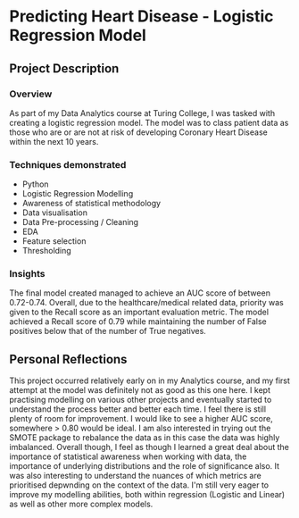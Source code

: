 # Predicting Heart Disease - Logistic Regression Model

## Project Description

### Overview

As part of my Data Analytics course at Turing College, I was tasked with creating a logistic regression model. The model was to class patient data as those who are or are not at risk of developing Coronary Heart Disease within the next 10 years.


### Techniques demonstrated

* Python
* Logistic Regression Modelling
* Awareness of statistical methodology
* Data visualisation
* Data Pre-processing / Cleaning
* EDA
* Feature selection
* Thresholding

### Insights

The final model created managed to achieve an AUC score of between 0.72-0.74. Overall, due to the healthcare/medical related data, priority was given to the Recall score as an important evaluation metric. The model achieved a Recall score of 0.79 while maintaining the number of False positives below that of the number of True negatives.

## Personal Reflections

This project occurred relatively early on in my Analytics course, and my first attempt at the model was definitely not as good as this one here. I kept practising modelling on various other projects and eventually started to understand the process better and better each time. I feel there is still plenty of room for improvement. I would like to see a higher AUC score, somewhere > 0.80 would be ideal. I am also interested in trying out the SMOTE package to rebalance the data as in this case the data was highly imbalanced. Overall though, I feel as though I learned a great deal about the importance of statistical awareness when working with data, the importance of underlying distributions and the role of significance also. It was also interesting to understand the nuances of which metrics are prioritised depwnding on the context of the data. I'm still very eager to improve my modelling abilities, both within regression (Logistic and Linear) as well as other more complex models.


